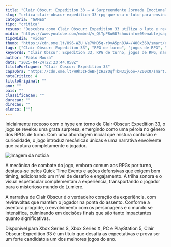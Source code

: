 ```yaml
---
title: "Clair Obscur: Expedition 33 – A Surpreendente Jornada Emocional no Novo RPG"
slug: "crtica-clair-obscur-expedition-33-rpg-que-usa-o-luto-para-ensinar-a-viver"
categoria: "GAMES"
tipo: "critica"
resumo: "Descubra como Clair Obscur: Expedition 33 utiliza o luto e reviravoltas emocionantes para redefinir o gênero RPG de turno, proporcionando uma experiência profunda e imersiva."
midia: "https://www.youtube.com/embed/v_QlTpP8u6U?showinfo=0&enablejsapi=1"
tipoMidia: "video"
thumb: "https://cdn.ome.lt/H96-WZU_Ve7VMO5q-r0yA5pn8JA=/480x360/smart/extras/conteudos/clair-obscur-expedition-33-2.jpg"
tags: ["Clair Obscur: Expedition 33", "RPG de turno", "jogos de RPG", "narrativa envolvente", "mecânicas de jogo", "trilha sonora", "Quick Time Events", "PlayStation 5", "Xbox Series X", "PC gaming", "inovação em jogos"]
keywords: "Clair Obscur: Expedition 33, RPG de turno, jogos de RPG, narrativa envolvente, mecânicas de jogo, trilha sonora, Quick Time Events, PlayStation 5, Xbox Series X, PC gaming, inovação em jogos"
author: "Pablo Moura"
data: "2025-04-24T22:23:44.058Z"
tituloPortugues: "Clair Obscur: Expedition 33"
capaObra: "https://cdn.ome.lt/W9h3zFdeBFjzHZYOqfTbN31j6oo=/200x0/smart/extras/capas/Clair_Obscur_Expedition_33.png"
notaCritico: 4
tituloOriginal: ""
ano: ""
pais: ""
classificacao: ""
duracao: ""
direcao: ""
elenco: [""]
---
```


Inicialmente receoso com o hype em torno de Clair Obscur: Expedition 33, o jogo se revelou uma grata surpresa, emergindo como uma pérola no gênero dos RPGs de turno. Com uma abordagem inicial que mistura confusão e curiosidade, o jogo introduz mecânicas únicas e uma narrativa envolvente que captura completamente o jogador.

![Imagem da notícia](https://cdn.ome.lt/cIENd_IzDbOuxzNNgcv9Rl_1n18=/fit-in/837x500/smart/uploads/conteudo/fotos/clair-obscur-expedition-33.jpg)

A mecânica de combate do jogo, embora comum aos RPGs por turno, destaca-se pelos Quick Time Events e ações defensivas que exigem bom timing, adicionando um nível de desafio e engajamento. A trilha sonora e o visual espetacular complementam a experiência, transportando o jogador para o misterioso mundo de Lumiere.

A narrativa de Clair Obscur é o verdadeiro coração da experiência, com reviravoltas que mantêm o jogador na ponta do assento. Conforme a aventura progride, o envolvimento com os personagens e o mundo se intensifica, culminando em decisões finais que são tanto impactantes quanto significativas.

Disponível para Xbox Series S, Xbox Series X, PC e PlayStation 5, Clair Obscur: Expedition 33 é um título que desafia as expectativas e prova ser um forte candidato a um dos melhores jogos do ano.